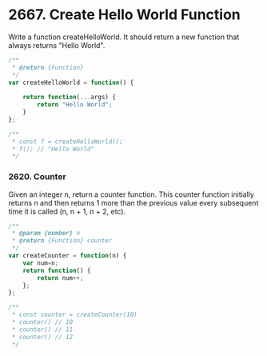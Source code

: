 # 2667. Create Hello World Function

Write a function createHelloWorld. It should return a new function that always returns "Hello World".

```js
/**
 * @return {Function}
 */
var createHelloWorld = function() {
    
    return function(...args) {
        return "Hello World";
    }
};

/**
 * const f = createHelloWorld();
 * f(); // "Hello World"
 */
 ```

### 2620. Counter

Given an integer n, return a counter function. This counter function initially returns n and then returns 1 more than the previous value every subsequent time it is called (n, n + 1, n + 2, etc).

```js
/**
 * @param {number} n
 * @return {Function} counter
 */
var createCounter = function(n) {
    var num=n;
    return function() {
        return num++;
    };
};

/** 
 * const counter = createCounter(10)
 * counter() // 10
 * counter() // 11
 * counter() // 12
 */
 ```
